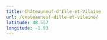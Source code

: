 ```yaml
---
title: Châteauneuf-d'Ille-et-Vilaine
url: /chateauneuf-dille-et-vilaine/
latitude: 48.557
longitude: -1.93
---
```

